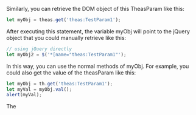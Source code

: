 
Similarly, you can retrieve the DOM object of this TheasParam like this:

```javascript
let myObj = theas.get('theas:TestParam1');
```

After executing this statement, the variable myObj will point to the jQuery object that you could manually retrieve like this:

```javascript
// using jQuery directly
let myObj2 = $('*[name="theas:TestParam1"');
```

In this way, you can use the normal methods of myObj.  For example, you could also get the value of the theasParam like this:

```javascript
let myObj = th.get('theas:TestParam1');
let myVal = myObj.val();
alert(myVal);
```

The 